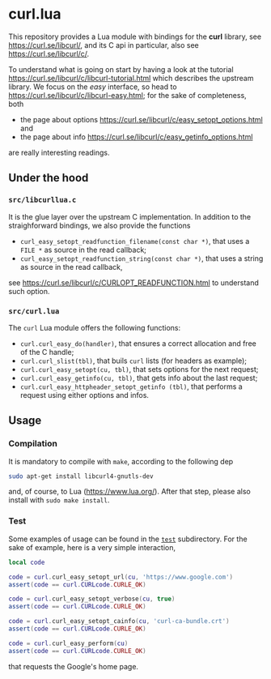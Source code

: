 # curl.lua

This repository provides a Lua module with bindings for the **curl** library, see https://curl.se/libcurl/, and its C api in particular, also see https://curl.se/libcurl/c/.

To understand what is going on start by having a look at the tutorial https://curl.se/libcurl/c/libcurl-tutorial.html which describes the upstream library. We focus on the *easy* interface, so head to https://curl.se/libcurl/c/libcurl-easy.html; for the sake of completeness, both 

- the page about options https://curl.se/libcurl/c/easy_setopt_options.html and 
- the page about info https://curl.se/libcurl/c/easy_getinfo_options.html

are really interesting readings.

## Under the hood

### `src/libcurllua.c`

It is the glue layer over the upstream C implementation. In addition to the straighforward bindings, we also provide the functions

- `curl_easy_setopt_readfunction_filename(const char *)`, that uses a `FILE *` as source in the read callback;
- `curl_easy_setopt_readfunction_string(const char *)`, that uses a string as source in the read callback,

see https://curl.se/libcurl/c/CURLOPT_READFUNCTION.html to understand such option.

### `src/curl.lua`

The `curl` Lua module offers the following functions:

- `curl.curl_easy_do(handler)`, that ensures a correct allocation and free of the C handle;
- `curl.curl_slist(tbl)`, that buils `curl` lists (for headers as example);
- `curl.curl_easy_setopt(cu, tbl)`, that sets options for the next request;
- `curl.curl_easy_getinfo(cu, tbl)`, that gets info about the last request;
- `curl.curl_easy_httpheader_setopt_getinfo (tbl)`, that performs a request using either options and infos.

## Usage

### Compilation

It is mandatory to compile with `make`, according to the following dep
```bash
sudo apt-get install libcurl4-gnutls-dev
```
and, of course, to Lua (https://www.lua.org/). After that step, please also install with `sudo make install`.

### Test

Some examples of usage can be found in the [`test`](https://github.com/massimo-nocentini/libcurl.lua/tree/master/test) subdirectory. For the sake of example, here is a very simple interaction,
```lua
local code

code = curl.curl_easy_setopt_url(cu, 'https://www.google.com')
assert(code == curl.CURLcode.CURLE_OK)

code = curl.curl_easy_setopt_verbose(cu, true)
assert(code == curl.CURLcode.CURLE_OK)

code = curl.curl_easy_setopt_cainfo(cu, 'curl-ca-bundle.crt')
assert(code == curl.CURLcode.CURLE_OK)

code = curl.curl_easy_perform(cu)
assert(code == curl.CURLcode.CURLE_OK)
```
that requests the Google's home page.
